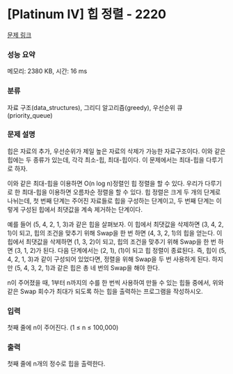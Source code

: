 # [Platinum IV] 힙 정렬 - 2220 

[문제 링크](https://www.acmicpc.net/problem/2220) 

### 성능 요약

메모리: 2380 KB, 시간: 16 ms

### 분류

자료 구조(data_structures), 그리디 알고리즘(greedy), 우선순위 큐(priority_queue)

### 문제 설명

<p>힙은 자료의 추가, 우선순위가 제일 높은 자료의 삭제가 가능한 자료구조이다. 이와 같은 힙에는 두 종류가 있는데, 각각 최소-힙, 최대-힙이다. 이 문제에서는 최대-힙을 다루기로 하자.</p>

<p>이와 같은 최대-힙을 이용하면 O(n log n)정렬인 힙 정렬을 할 수 있다. 우리가 다루기로 한 최대-힙을 이용하면 오름차순 정렬을 할 수 있다. 힙 정렬은 크게 두 개의 단계로 나뉘는데, 첫 번째 단계는 주어진 자료들로 힙을 구성하는 단계이고, 두 번째 단계는 이렇게 구성된 힙에서 최댓값을 계속 제거하는 단계이다.</p>

<p>예를 들어 (5, 4, 2, 1, 3)과 같은 힙을 살펴보자. 이 힙에서 최댓값을 삭제하면 (3, 4, 2, 1)이 되고, 힙의 조건을 맞추기 위해 Swap을 한 번 하면 (4, 3, 2, 1)의 힙을 얻는다. 이 힙에서 최댓값을 삭제하면 (1, 3, 2)이 되고, 힙의 조건을 맞추기 위해 Swap을 한 번 하면 (3, 1, 2)가 된다. 다음 단계에서는 (2, 1), (1)이 되고 힙 정렬이 종료된다. 즉, 힙이 (5, 4, 2, 1, 3)과 같이 구성되어 있었다면, 정렬을 위해 Swap을 두 번 사용하게 된다. 하지만 (5, 4, 3, 2, 1)과 같은 힙은 총 네 번의 Swap을 해야 한다.</p>

<p>n이 주어졌을 때, 1부터 n까지의 수를 한 번씩 사용하여 만들 수 있는 힙들 중에서, 위와 같은 Swap 회수가 최대가 되도록 하는 힙을 출력하는 프로그램을 작성하시오.</p>

### 입력 

 <p>첫째 줄에 n이 주어진다. (1 ≤ n ≤ 100,000)</p>

### 출력 

 <p>첫째 줄에 n개의 정수로 힙을 출력한다.</p>

